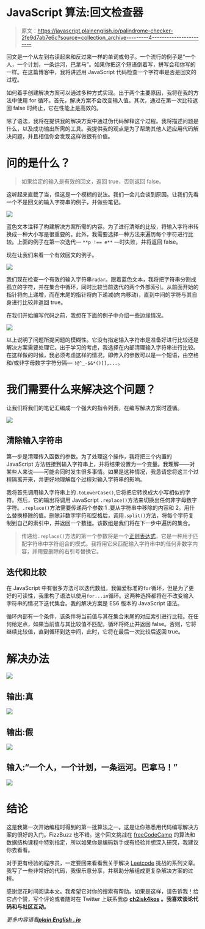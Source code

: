 # JavaScript 算法:回文检查器

> 原文：<https://javascript.plainenglish.io/palindrome-checker-2fe9d7ab7e6c?source=collection_archive---------4----------------------->

回文是一个从左到右读起来和反过来一样的单词或句子。一个流行的例子是“一个人，一个计划，一条运河，巴拿马”。如果你把这个短语倒着写，拼写会和你写的一样。在这篇博客中，我将讲述用 JavaScript 代码检查一个字符串是否是回文的过程。

如何着手创建解决方案可以通过多种方式实现。出于两个主要原因，我将在我的方法中使用 for 循环。首先，解决方案不会改变输入值。其次，通过在第一次比较返回 false 时终止，它在性能上是高效的。

除了语法，我将在提供我的解决方案中通过伪代码解释这个过程。我将描述问题是什么，以及成功输出所需的工具。我提供我的观点是为了帮助其他人适应用代码解决问题，并且相信你会发现这样做很有价值。

# 问的是什么？

> 如果给定的输入是有效的回文，返回 true，否则返回 false。

这听起来直截了当，但这是一个模糊的说法。我们一会儿会谈到原因。让我们先看一个不是回文的输入字符串的例子，并做些笔记。

![](img/164c1d7f3154eb74c6b34c2f5765623a.png)

蓝色文本注释了构建解决方案所需的内容。为了进行清晰的比较，将输入字符串转换成一种大小写是很重要的。此外，我需要选择一种方法来遍历每个字符进行比较。上面的例子在第一次迭代— `**p !== e**` —时失败，并将返回 false。

现在让我们来看一个有效回文的例子。

![](img/22ba3c4e635742ef919820a2caaa5af7.png)

我们现在检查一个有效的输入字符串`radar`。跟着蓝色文本，我将把字符串分割成孤立的字符，并在集合中循环，同时比较当前迭代的两个外部索引。从前面开始的指针将向上递增，而在末尾的指针将向下递减(向内移动)，直到中间的字符与其自身进行比较并返回 true。

在我们开始编写代码之前，我想在下面的例子中介绍一些边缘情况。

![](img/ed81ae6de0a7982870181f0205979a1b.png)

以上说明了问题所提问题的模糊性。它没有指定输入字符串是准备好进行比较还是解决方案需要处理它。出于学习的考虑，我选择在内部清理输入字符串进行比较。在这样做的时候，我必须考虑这样的情况，即传入的参数可以是一个短语，由空格和/或非字母数字字符分隔— `!@^_-$&*()[],...`。

# 我们需要什么来解决这个问题？

让我们将我们的笔记汇编成一个强大的指令列表，在编写解决方案时遵循。

![](img/315dd42acb0e2327520bd11c9fad2681.png)

## 清除输入字符串

第一步是清理传入函数的参数。为了处理这个操作，我将把三个内置的 JavaScript 方法链接到输入字符串上，并将结果设置为一个变量。我理解——对某些人来说——可能会同时发生很多事情。如果是这种情况，我恳请您将这三个过程隔离开来，并更好地理解每个过程对输入字符串的影响。

我将首先调用输入字符串上的`.toLowerCase()`,它将把它转换成大小写相似的字符。然后，它的输出将调用 JavaScript `.replace()`方法来切换出任何非字母数字字符。`.replace()`方法需要传递两个参数:1 .要从字符串中移除的内容和 2。用什么替换移除的值。删除非数字字符和空格后，调用`.split()`方法，将每个字符复制到自己的索引中，并返回一个数组。该数组是我们将在下一步中遍历的集合。

> 传递给`.replace()`方法的第一个参数将是一个[正则表达式](https://developer.mozilla.org/en-US/docs/Web/JavaScript/Guide/Regular_Expressions)，它是一种用于匹配字符串中字符组合的模式。我将用它来匹配输入字符串中的任何非数字内容，并用要删除的右引号替换它。

## 迭代和比较

在 JavaScript 中有很多方法可以迭代数组。我偏爱标准的`for`循环，但是为了更好的可读性，我重构了语法以使用`for...in`循环。这两种选择都将在不改变输入字符串的情况下迭代集合。我的解决方案是 ES6 版本的 JavaScript 语法。

循环内部有一个条件，该条件将当前值与其在集合末尾的对应索引进行比较。在任何给定点，如果当前值与其比较值不匹配，循环将终止并返回 false。否则，它将继续比较值，直到循环到达中间，此时，它将在最后一次比较后返回 true。

# 解决办法

![](img/1dac47d2996d1053ed027c4561f7b0be.png)

## 输出:真

![](img/a69e681e4e423b5a54be14f7f939814b.png)

## 输出:假

![](img/9928fed33a6cb14ab45994773c9b44fe.png)

## 输入:“一个人，一个计划，一条运河。巴拿马！”

![](img/40d4b25a9aa8350cf90e060044e15d88.png)

# 结论

这是我第一次开始编程时得到的第一批算法之一。这是让你熟悉用代码编写解决方案的很好的入门。FizzBuzz 也不错。这个回文挑战在 [freeCodeCamp](https://www.freecodecamp.org/) 的算法和数据结构课程中特别指定，所以如果你是编码新手或有经验并想深入研究，我建议你去看看。

对于更有经验的程序员，一定要回来看看我关于解决 [Leetcode](https://leetcode.com/) 挑战的系列文章。我写了一些非常好的代码，我很乐意分享，并帮助分解组成更复杂解决方案的过程。

感谢您花时间阅读本文。我希望它对你的搜索有帮助。如果是这样，请告诉我！给它点个赞，写个评论或者随时在 Twitter 上联系我@ [**ch2isk4kos**](https://twitter.com/ch2isk4kos) **。我喜欢谈论代码和与社区互动。**

*更多内容请看*[***plain English . io***](http://plainenglish.io)